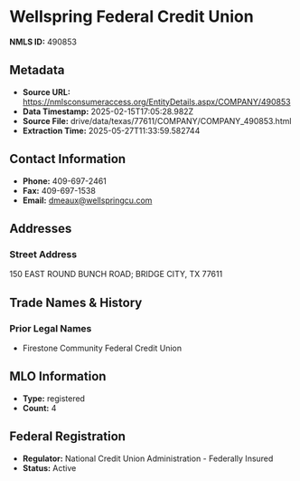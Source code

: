# Wellspring Federal Credit Union

**NMLS ID:** 490853

## Metadata
- **Source URL:** https://nmlsconsumeraccess.org/EntityDetails.aspx/COMPANY/490853
- **Data Timestamp:** 2025-02-15T17:05:28.982Z
- **Source File:** drive/data/texas/77611/COMPANY/COMPANY_490853.html
- **Extraction Time:** 2025-05-27T11:33:59.582744

## Contact Information
- **Phone:** 409-697-2461
- **Fax:** 409-697-1538
- **Email:** dmeaux@wellspringcu.com

## Addresses
### Street Address
150 EAST ROUND BUNCH ROAD; BRIDGE CITY, TX 77611

## Trade Names & History
### Prior Legal Names
- Firestone Community Federal Credit Union

## MLO Information
- **Type:** registered
- **Count:** 4

## Federal Registration
- **Regulator:** National Credit Union Administration - Federally Insured
- **Status:** Active
